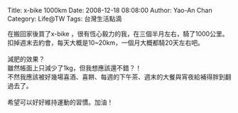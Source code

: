 Title: x-bike 1000km
Date: 2008-12-18 08:08:00
Author: Yao-An Chan
Category: Life@TW
Tags: 台灣生活點滴


<div class='post'>
在搬回家後買了x-bike ，很有恆心毅力的我，在三個半月左右，騎了1000公里。扣掉週末去約會，每天大概是10~20km，一個月大概都騎20天左右吧。<br /><br />減肥的效果？<br />雖然帳面上只減少了1kg，但我想應該還不錯？！<br />不然我應該被好幾場喜酒、喜餅、每週的下午茶、週末的大餐與宵夜給補得胖到翻過去了。<br /><br />希望可以好好維持運動的習慣。加油！</div>
